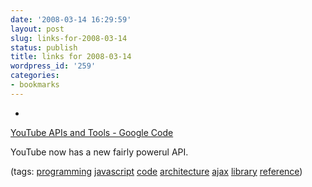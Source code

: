 ```yaml
---
date: '2008-03-14 16:29:59'
layout: post
slug: links-for-2008-03-14
status: publish
title: links for 2008-03-14
wordpress_id: '259'
categories:
- bookmarks
---
```



	
  *
		

[YouTube APIs and Tools - Google Code](http://code.google.com/apis/youtube/overview.html)


		

YouTube now has a new fairly powerul API.


		

(tags: [programming](http://del.icio.us/eob/programming) [javascript](http://del.icio.us/eob/javascript) [code](http://del.icio.us/eob/code) [architecture](http://del.icio.us/eob/architecture) [ajax](http://del.icio.us/eob/ajax) [library](http://del.icio.us/eob/library) [reference](http://del.icio.us/eob/reference))


	



